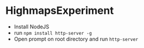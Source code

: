 # HighmapsExperiment

* Install NodeJS
* run ```npm install http-server -g```
* Open prompt on root directory and run ```http-server```
